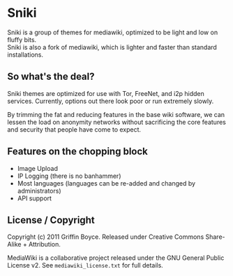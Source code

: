# Sniki

Sniki is a group of themes for mediawiki, optimized to be light and low on fluffy bits.  
Sniki is also a fork of mediawiki, which is lighter and faster than standard installations.

## So what's the deal?

Sniki themes are optimized for use with Tor, FreeNet, and i2p hidden services.  Currently, options out there look poor or run extremely slowly.  

By trimming the fat and reducing features in the base wiki software, we can lessen the load on anonymity networks without sacrificing the core features and security that people have come to expect.

## Features on the chopping block

* Image Upload
* IP Logging (there is no banhammer)
* Most languages (languages can be re-added and changed by administrators)
* API support


## License / Copyright

Copyright (c) 2011 Griffin Boyce. Released under Creative Commons Share-Alike + Attribution.

MediaWiki is a collaborative project released under the GNU General Public License v2. See `mediawiki_license.txt` for full details.